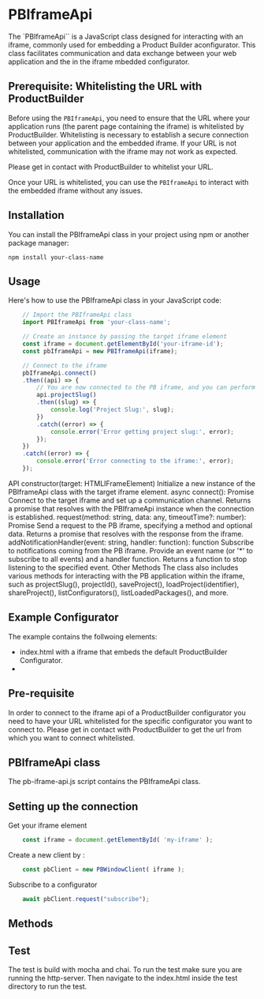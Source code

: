 # PBIframeApi
The `PBIframeApi`` is a JavaScript class designed for interacting with an iframe, commonly used for embedding a Product Builder aconfigurator. This class facilitates communication and data exchange between your web application and the in the iframe mbedded configurator.


## Prerequisite: Whitelisting the URL with ProductBuilder

Before using the `PBIframeApi`, you need to ensure that the URL where your application runs (the parent page containing the iframe) is whitelisted by ProductBuilder. Whitelisting is necessary to establish a secure connection between your application and the embedded iframe. If your URL is not whitelisted, communication with the iframe may not work as expected.

Please get in contact with ProductBuilder to whitelist your URL.

Once your URL is whitelisted, you can use the `PBIframeApi` to interact with the embedded iframe without any issues.


## Installation
You can install the PBIframeApi class in your project using npm or another package manager:

```
npm install your-class-name
```


## Usage

Here's how to use the PBIframeApi class in your JavaScript code:


```javascript
	// Import the PBIframeApi class
	import PBIframeApi from 'your-class-name';

	// Create an instance by passing the target iframe element
	const iframe = document.getElementById('your-iframe-id');
	const pbIframeApi = new PBIframeApi(iframe);

	// Connect to the iframe
	pbIframeApi.connect()
	.then((api) => {
		// You are now connected to the PB iframe, and you can perform actions
		api.projectSlug()
		.then((slug) => {
			console.log('Project Slug:', slug);
		})
		.catch((error) => {
			console.error('Error getting project slug:', error);
		});
	})
	.catch((error) => {
		console.error('Error connecting to the iframe:', error);
	});

```

API
constructor(target: HTMLIFrameElement)
Initialize a new instance of the PBIframeApi class with the target iframe element.
async connect(): Promise<PBIframeApi>
Connect to the target iframe and set up a communication channel. Returns a promise that resolves with the PBIframeApi instance when the connection is established.
request(method: string, data: any, timeoutTime?: number): Promise<Response>
Send a request to the PB iframe, specifying a method and optional data. Returns a promise that resolves with the response from the iframe.
addNotificationHandler(event: string, handler: function): function
Subscribe to notifications coming from the PB iframe. Provide an event name (or '*' to subscribe to all events) and a handler function. Returns a function to stop listening to the specified event.
Other Methods
The class also includes various methods for interacting with the PB application within the iframe, such as projectSlug(), projectId(), saveProject(), loadProject(identifier), shareProject(), listConfigurators(), listLoadedPackages(), and more.


## Example Configurator
The example contains the follwoing elements:
- index.html with a iframe that embeds the default ProductBuilder Configurator.
- 

## Pre-requisite
In order to connect to the iframe api of a ProductBuilder configurator you need to have your URL whitelisted for the specific configurator you want to connect to. Please get in contact with ProductBuilder to get the url from which you want to connect whitelisted.  


## PBIframeApi class
The pb-iframe-api.js script contains the PBIframeApi class. 


## Setting up the connection 

Get your iframe element
```javascript
	const iframe = document.getElementById( 'my-iframe' );
```
  
Create a new client by :
```javascript
	const pbClient = new PBWindowClient( iframe );
```

Subscribe to a configurator
```javascript
	await pbClient.request("subscribe");
```


## Methods




## Test
The test is build with mocha and chai.
To run the test make sure you are running the http-server. Then navigate to the index.html inside the test directory to run the test. 


